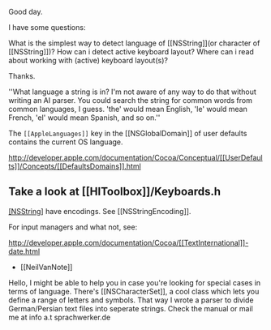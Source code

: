 Good day.

I have some questions:

What is the simplest way to detect language of [[NSString]](or character of [[NSString]])?
How can i detect active keyboard layout?
Where can i read about working with (active) keyboard layout(s)?

Thanks.

''What language a string is in? I'm not aware of any way to do that without writing an AI parser. You could search the string for common words from common languages, I guess. 'the' would mean English, 'le' would mean French, 'el' would mean Spanish, and so on.''

The <code>[[AppleLanguages]]</code> key in the [[NSGlobalDomain]] of user defaults contains the current OS language.

http://developer.apple.com/documentation/Cocoa/Conceptual/[[UserDefaults]]/Concepts/[[DefaultsDomains]].html

Take a look at [[HIToolbox]]/Keyboards.h
----

[[NSString]](s) have encodings. See [[NSStringEncoding]].

For input managers and what not, see:


http://developer.apple.com/documentation/Cocoa/[[TextInternational]]-date.html

- [[NeilVanNote]]

Hello, I might be able to help you in case you're looking for special cases in terms of language. There's [[NSCharacterSet]], a cool class which lets you define a range of letters and symbols. That way I wrote a parser to divide German/Persian text files into seperate strings. Check the manual or mail me at info a.t sprachwerker.de